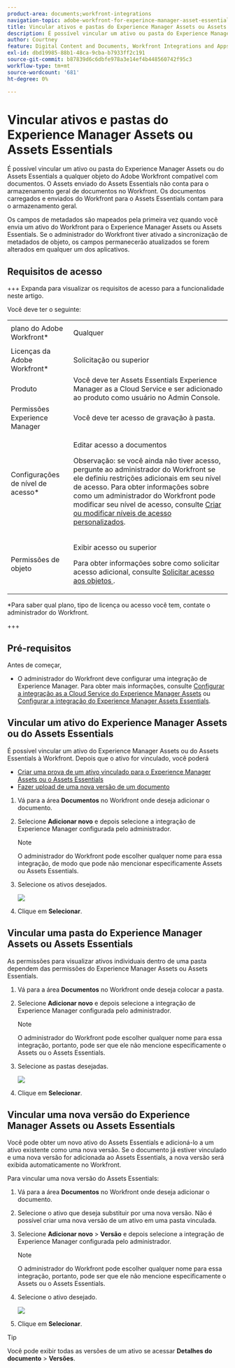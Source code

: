 ```yaml
---
product-area: documents;workfront-integrations
navigation-topic: adobe-workfront-for-experince-manager-asset-essentials
title: Vincular ativos e pastas do Experience Manager Assets ou Assets Essentials
description: É possível vincular um ativo ou pasta do Experience Manager Assets ou do Assets Essentials a qualquer objeto do Adobe Workfront compatível com documentos. O Assets enviado do Assets Essentials não conta para o armazenamento geral de documentos no Workfront. Os documentos carregados e enviados do Workfront para o Assets Essentials contam para o armazenamento geral.
author: Courtney
feature: Digital Content and Documents, Workfront Integrations and Apps
exl-id: dbd19985-88b1-48ca-9cba-b7933ff2c191
source-git-commit: b87839d6c6dbfe978a3e14ef4b448560742f95c3
workflow-type: tm+mt
source-wordcount: '681'
ht-degree: 0%

---
```


# Vincular ativos e pastas do Experience Manager Assets ou Assets Essentials

É possível vincular um ativo ou pasta do Experience Manager Assets ou do Assets Essentials a qualquer objeto do Adobe Workfront compatível com documentos. O Assets enviado do Assets Essentials não conta para o armazenamento geral de documentos no Workfront. Os documentos carregados e enviados do Workfront para o Assets Essentials contam para o armazenamento geral.

Os campos de metadados são mapeados pela primeira vez quando você envia um ativo do Workfront para o Experience Manager Assets ou Assets Essentials. Se o administrador do Workfront tiver ativado a sincronização de metadados de objeto, os campos permanecerão atualizados se forem alterados em qualquer um dos aplicativos.

## Requisitos de acesso

+++ Expanda para visualizar os requisitos de acesso para a funcionalidade neste artigo.

Você deve ter o seguinte:

<table style="table-layout:auto"> 
 <col> 
 <col> 
 <tbody> 
  <tr> 
   <td role="rowheader">plano do Adobe Workfront*</td> 
   <td> <p> Qualquer</p> </td> 
  </tr> 
  <tr> 
   <td role="rowheader">Licenças da Adobe Workfront*</td> 
   <td> <p>Solicitação ou superior</p> </td> 
  </tr> 
  <tr> 
   <td role="rowheader">Produto</td> 
   <td>Você deve ter Assets Essentials Experience Manager as a Cloud Service e ser adicionado ao produto como usuário no Admin Console.</td> 
  </tr> 
   <tr> 
    <td role="rowheader">Permissões Experience Manager</td> 
    <td>Você deve ter acesso de gravação à pasta.</td> 
   </tr>
  <tr> 
   <td role="rowheader">Configurações de nível de acesso*</td> 
   <td> <p>Editar acesso a documentos</p> <p>Observação: se você ainda não tiver acesso, pergunte ao administrador do Workfront se ele definiu restrições adicionais em seu nível de acesso. Para obter informações sobre como um administrador do Workfront pode modificar seu nível de acesso, consulte <a href="../../administration-and-setup/add-users/configure-and-grant-access/create-modify-access-levels.md" class="MCXref xref">Criar ou modificar níveis de acesso personalizados</a>.</p> </td> 
  </tr> 
  <tr> 
   <td role="rowheader">Permissões de objeto</td> 
   <td> <p>Exibir acesso ou superior</p> <p>Para obter informações sobre como solicitar acesso adicional, consulte <a href="../../workfront-basics/grant-and-request-access-to-objects/request-access.md" class="MCXref xref">Solicitar acesso aos objetos </a>.</p> </td> 
  </tr> 
 </tbody> 
</table>

&#42;Para saber qual plano, tipo de licença ou acesso você tem, contate o administrador do Workfront.

+++

## Pré-requisitos

Antes de começar,

* O administrador do Workfront deve configurar uma integração de Experience Manager. Para obter mais informações, consulte [Configurar a integração as a Cloud Service do Experience Manager Assets](/help/quicksilver/administration-and-setup/configure-integrations/configure-aacs-integration.md) ou [Configurar a integração do Experience Manager Assets Essentials](/help/quicksilver/documents/adobe-workfront-for-experience-manager-assets-essentials/setup-asset-essentials.md).

## Vincular um ativo do Experience Manager Assets ou do Assets Essentials

É possível vincular um ativo do Experience Manager Assets ou do Assets Essentials à Workfront. Depois que o ativo for vinculado, você poderá

* [Criar uma prova de um ativo vinculado para o Experience Manager Assets ou o Assets Essentials](../../documents/adobe-workfront-for-experience-manager-assets-essentials/proof-linked-asset-aem.md)
* [Fazer upload de uma nova versão de um documento](../../documents/managing-documents/upload-new-document-version.md)

1. Vá para a área **Documentos** no Workfront onde deseja adicionar o documento.
1. Selecione **Adicionar novo** e depois selecione a integração de Experience Manager configurada pelo administrador.

   >[!NOTE]
   >
   >O administrador do Workfront pode escolher qualquer nome para essa integração, de modo que pode não mencionar especificamente Assets ou Assets Essentials.

1. Selecione os ativos desejados.

   ![](assets/select-an-asset.png)

1. Clique em **Selecionar**.

## Vincular uma pasta do Experience Manager Assets ou Assets Essentials

As permissões para visualizar ativos individuais dentro de uma pasta dependem das permissões do Experience Manager Assets ou Assets Essentials.

1. Vá para a área **Documentos** no Workfront onde deseja colocar a pasta.
1. Selecione **Adicionar novo** e depois selecione a integração de Experience Manager configurada pelo administrador.

   >[!NOTE]
   >
   >O administrador do Workfront pode escolher qualquer nome para essa integração, portanto, pode ser que ele não mencione especificamente o Assets ou o Assets Essentials.

1. Selecione as pastas desejadas.

   ![](assets/select-a-folder.png)

1. Clique em **Selecionar**.

## Vincular uma nova versão do Experience Manager Assets ou Assets Essentials

Você pode obter um novo ativo do Assets Essentials e adicioná-lo a um ativo existente como uma nova versão. Se o documento já estiver vinculado e uma nova versão for adicionada ao Assets Essentials, a nova versão será exibida automaticamente no Workfront.

Para vincular uma nova versão do Assets Essentials:

1. Vá para a área **Documentos** no Workfront onde deseja adicionar o documento.
1. Selecione o ativo que deseja substituir por uma nova versão. Não é possível criar uma nova versão de um ativo em uma pasta vinculada.
1. Selecione **Adicionar novo** > **Versão** e depois selecione a integração de Experience Manager configurada pelo administrador.

   >[!NOTE]
   >
   >O administrador do Workfront pode escolher qualquer nome para essa integração, portanto, pode ser que ele não mencione especificamente o Assets ou o Assets Essentials.

1. Selecione o ativo desejado.

   ![](assets/select-an-asset.png)

1. Clique em **Selecionar**.

>[!TIP]
>
>Você pode exibir todas as versões de um ativo se acessar **Detalhes do documento** > **Versões**.
